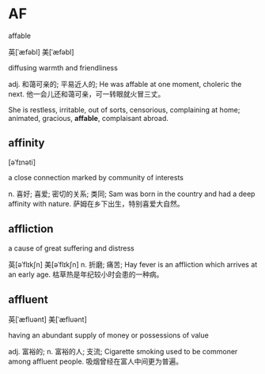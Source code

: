 # AF

affable

英\[ˈæfəbl\] 美\[ˈæfəbl\]

diffusing warmth and friendliness

adj. 和蔼可亲的; 平易近人的; He was affable at one moment, choleric the next. 他一会儿还和蔼可亲，可一转眼就火冒三丈。

She is restless, irritable, out of sorts, censorious, complaining at home; animated, gracious, **affable**, complaisant abroad.

## affinity

\[əˈfɪnəti\]

a close connection marked by community of interests

n. 喜好; 喜爱; 密切的关系; 类同; Sam was born in the country and had a deep affinity with nature. 萨姆在乡下出生，特别喜爱大自然。

## affliction

a cause of great suffering and distress

英\[əˈflɪkʃn\] 美\[əˈflɪkʃn\] n. 折磨; 痛苦; Hay fever is an affliction which arrives at an early age. 枯草热是年纪较小时会患的一种病。

## affluent

英\[ˈæfluənt\] 美\[ˈæfluənt\]

having an abundant supply of money or possessions of value

adj. 富裕的; n. 富裕的人; 支流; Cigarette smoking used to be commoner among affluent people. 吸烟曾经在富人中间更为普遍。


